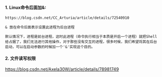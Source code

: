 #### 1. Linux命令后面加&: 
```
https://blog.csdn.net/CC_Arturia/article/details/72540910

& 放在命令后面表示设置此进程为后台进程

默认情况下，进程是前台进程，这时此进程（命令执行相当于本质是开启一个进程）就把Shell
给占据了，我们无法进行其他操作，对于那些没有交互的进程，很多时候，我们希望将其在后台启动，可以在启动参数的时候加一个'&'实现这个目的。
```
#### 2. 文件读写权限
https://blog.csdn.net/Axela30W/article/details/78981749
